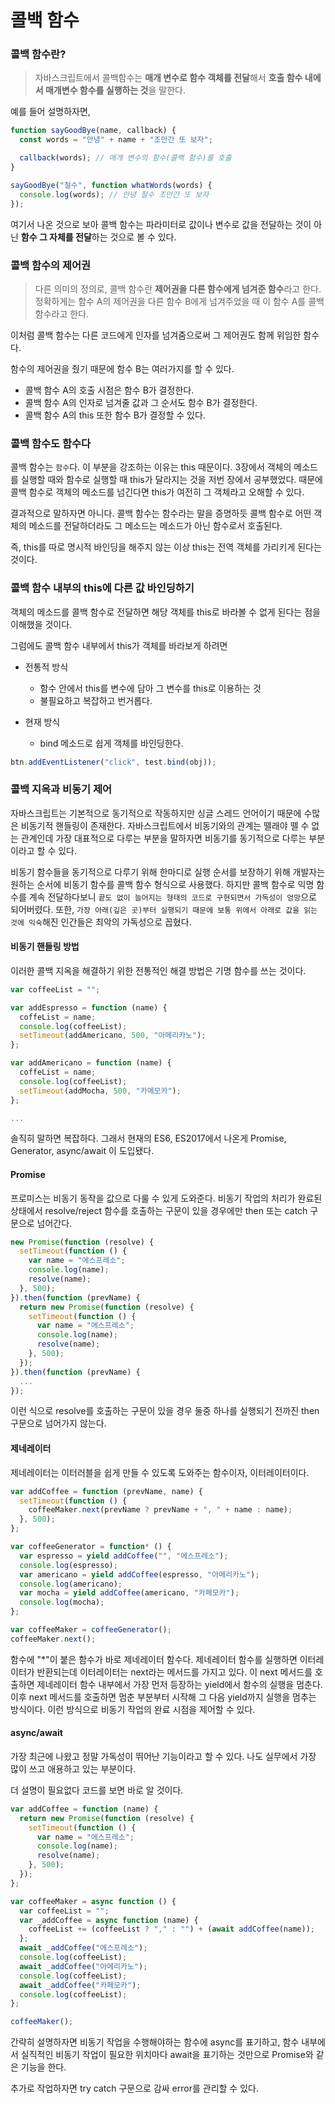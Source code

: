 # 콜백 함수

### 콜백 함수란?

> 자바스크립트에서 콜백함수는 **매개 변수로 함수 객체를 전달**해서 **호출 함수 내에서 매개변수 함수를 실행하는 것**을 말한다.

예를 들어 설명하자면,

```javascript
function sayGoodBye(name, callback) {
  const words = "안녕" + name + "조만간 또 보자";

  callback(words); // 매개 변수의 함수(콜백 함수)를 호출
}

sayGoodBye("철수", function whatWords(words) {
  console.log(words); // 안녕 철수 조만간 또 보자
});
```

여기서 나온 것으로 보아 콜백 함수는 파라미터로 값이나 변수로 값을 전달하는 것이 아닌 **함수 그 자체를 전달**하는 것으로 볼 수 있다.

### 콜백 함수의 제어권

> 다른 의미의 정의로, 콜백 함수란 **제어권을 다른 함수에게 넘겨준 함수**라고 한다.
> 정확하게는 함수 A의 제어권을 다른 함수 B에게 넘겨주었을 때 이 함수 A를 콜백 함수라고 한다.

이처럼 콜백 함수는 다른 코드에게 인자를 넘겨줌으로써 그 제어권도 함께 위임한 함수다.

함수의 제어권을 줬기 때문에 함수 B는 여러가지를 할 수 있다.

- 콜백 함수 A의 호출 시점은 함수 B가 결정한다.
- 콜백 함수 A의 인자로 넘겨줄 값과 그 순서도 함수 B가 결정한다.
- 콜백 함수 A의 this 또한 함수 B가 결정할 수 있다.

### 콜백 함수도 함수다

콜백 함수는 `함수`다. 이 부분을 강조하는 이유는 this 때문이다. 3장에서 객체의 메소드를 실행할 때와 함수로 실행할 때 this가 달라지는 것을 저번 장에서 공부했었다. 때문에 콜백 함수로 객체의 메소드를 넘긴다면 this가 여전히 그 객체라고 오해할 수 있다.

결과적으로 말하자면 아니다. 콜백 함수는 함수라는 말을 증명하듯 콜백 함수로 어떤 객체의 메소드를 전달하더라도 그 메소드는 메소드가 아닌 함수로서 호출된다.

즉, this를 따로 명시적 바인딩을 해주지 않는 이상 this는 전역 객체를 가리키게 된다는 것이다.

### 콜백 함수 내부의 this에 다른 값 바인딩하기

객체의 메소드를 콜백 함수로 전달하면 해당 객체를 this로 바라볼 수 없게 된다는 점을 이해했을 것이다.

그럼에도 콜백 함수 내부에서 this가 객체를 바라보게 하려면

- 전통적 방식

  - 함수 안에서 this를 변수에 담아 그 변수를 this로 이용하는 것
  - 불필요하고 복잡하고 번거롭다.

- 현재 방식
  - bind 메소드로 쉽게 객체를 바인딩한다.

```javascript
btn.addEventListener("click", test.bind(obj));
```

### 콜백 지옥과 비동기 제어

자바스크립트는 기본적으로 동기적으로 작동하지만 싱글 스레드 언어이기 때문에 수많은 비동기적 핸들링이 존재한다. 자바스크립트에서 비동기와의 관계는 뗄래야 뗄 수 없는 관계인데 가장 대표적으로 다루는 부분을 말하자면 비동기를 동기적으로 다루는 부분이라고 할 수 있다.

비동기 함수들을 동기적으로 다루기 위해 한마디로 실행 순서를 보장하기 위해 개발자는 원하는 순서에 비동기 함수를 콜백 함수 형식으로 사용했다. 하지만 콜백 함수로 익명 함수를 계속 전달하다보니 `끝도 없이 늘어지는 형태의 코드로 구현되면서 가독성이 엉망`으로 되어버렸다. 또한, `가장 아래(깊은 곳)부터 실행되기 때문에 보통 위에서 아래로 값을 읽는 것에 익숙`해진 인간들은 최악의 가독성으로 꼽혔다.

#### 비동기 핸들링 방법

이러한 콜백 지옥을 해결하기 위한 전통적인 해결 방법은 기명 함수를 쓰는 것이다.

```javascript
var coffeeList = "";

var addEspresso = function (name) {
  coffeList = name;
  console.log(coffeeList);
  setTimeout(addAmericano, 500, "아메리카노");
};

var addAmericano = function (name) {
  coffeList = name;
  console.log(coffeeList);
  setTimeout(addMocha, 500, "카메모카");
};

...

```

솔직히 말하면 복잡하다. 그래서 현재의 ES6, ES2017에서 나온게 Promise, Generator, async/await 이 도입됐다.

#### Promise

프로미스는 비동기 동작을 값으로 다룰 수 있게 도와준다.
비동기 작업의 처리가 완료된 상태에서 resolve/reject 함수를 호출하는 구문이 있을 경우에만 then 또는 catch 구문으로 넘어간다.

```javascript
new Promise(function (resolve) {
  setTimeout(function () {
    var name = "에스프레소";
    console.log(name);
    resolve(name);
  }, 500);
}).then(function (prevName) {
  return new Promise(function (resolve) {
    setTimeout(function () {
      var name = "에스프레소";
      console.log(name);
      resolve(name);
    }, 500);
  });
}).then(function (prevName) {
  ...
});
```

이런 식으로 resolve를 호출하는 구문이 있을 경우 둘중 하나를 실행되기 전까진 then 구문으로 넘어가지 않는다.

#### 제네레이터

제네레이터는 이터러블을 쉽게 만들 수 있도록 도와주는 함수이자, 이터레이터이다.

```javascript
var addCoffee = function (prevName, name) {
  setTimeout(function () {
    coffeeMaker.next(prevName ? prevName + ", " + name : name);
  }, 500);
};

var coffeeGenerator = function* () {
  var espresso = yield addCoffee("", "에스프레소");
  console.log(espresso);
  var americano = yield addCoffee(espresso, "아메리카노");
  console.log(americano);
  var mocha = yield addCoffee(americano, "카페모카");
  console.log(mocha);
};

var coffeeMaker = coffeeGenerator();
coffeeMaker.next();
```

함수에 "\*"이 붙은 함수가 바로 제네레이터 함수다. 제네레이터 함수를 실행하면 이터레이터가 반환되는데 이터레이터는 next라는 메서드를 가지고 있다. 이 next 메서드를 호출하면 제네레이터 함수 내부에서 가장 먼저 등장하는 yield에서 함수의 실행을 멈춘다. 이후 next 메서드를 호출하면 멈춘 부분부터 시작해 그 다음 yield까지 실행을 멈추는 방식이다. 이런 방식으로 비동기 작업의 완료 시점을 제어할 수 있다.

#### async/await

가장 최근에 나왔고 정말 가독성이 뛰어난 기능이라고 할 수 있다. 나도 실무에서 가장 많이 쓰고 애용하고 있는 부분이다.

더 설명이 필요없다 코드를 보면 바로 알 것이다.

```javascript
var addCoffee = function (name) {
  return new Promise(function (resolve) {
    setTimeout(function () {
      var name = "에스프레소";
      console.log(name);
      resolve(name);
    }, 500);
  });
};

var coffeeMaker = async function () {
  var coffeeList = "";
  var _addCoffee = async function (name) {
    coffeeList += (coffeeList ? "," : "") + (await addCoffee(name));
  };
  await _addCoffee("에스프레소");
  console.log(coffeeList);
  await _addCoffee("아메리카노");
  console.log(coffeeList);
  await _addCoffee("카페모카");
  console.log(coffeeList);
};

coffeeMaker();
```

간략히 설명하자면 비동기 작업을 수행해야하는 함수에 async를 표기하고, 함수 내부에서 실직적인 비동기 작업이 필요한 위치마다 await을 표기하는 것만으로 Promise와 같은 기능을 한다.

추가로 작업하자면 try catch 구문으로 감싸 error를 관리할 수 있다.
